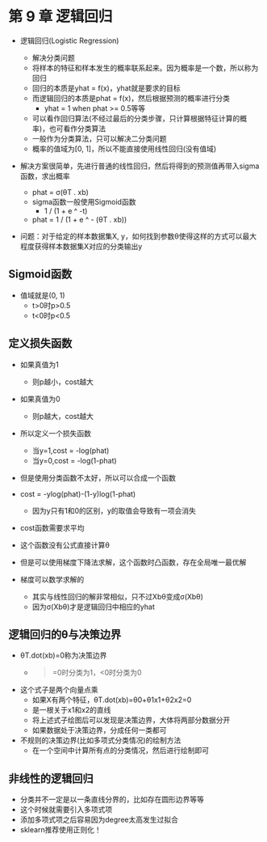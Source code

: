 # 第 9 章 逻辑回归

- 逻辑回归(Logistic Regression)
  - 解决分类问题
  - 将样本的特征和样本发生的概率联系起来。因为概率是一个数，所以称为回归
  - 回归的本质是yhat = f(x)，yhat就是要求的目标
  - 而逻辑回归的本质是phat = f(x)，然后根据预测的概率进行分类
    - yhat = 1 when phat >= 0.5等等
  - 可以看作回归算法(不经过最后的分类步骤，只计算根据特征计算的概率)，也可看作分类算法
  - 一般作为分类算法，只可以解决二分类问题
  - 概率的值域为[0, 1]，所以不能直接使用线性回归(没有值域)

- 解决方案很简单，先进行普通的线性回归，然后将得到的预测值再带入sigma函数，求出概率
  - phat = σ(θT . xb)
  - sigma函数一般使用Sigmoid函数
    - 1 / (1 + e ^ -t)
  - phat = 1 / (1 + e ^ - (θT . xb))
  
- 问题：对于给定的样本数据集X, y，如何找到参数θ使得这样的方式可以最大程度获得样本数据集X对应的分类输出y

## Sigmoid函数

- 值域就是(0, 1)
  - t>0时p>0.5
  - t<0时p<0.5

## 定义损失函数

- 如果真值为1
  - 则p越小，cost越大
- 如果真值为0
  - 则p越大，cost越大
- 所以定义一个损失函数
  - 当y=1,cost = -log(phat)
  - 当y=0,cost = -log(1-phat)

- 但是使用分类函数不太好，所以可以合成一个函数
- cost = -ylog(phat)-(1-y)log(1-phat)
  - 因为y只有1和0的区别，y的取值会导致有一项会消失
- cost函数需要求平均
- 这个函数没有公式直接计算θ
- 但是可以使用梯度下降法求解，这个函数时凸函数，存在全局唯一最优解
- 梯度可以数学求解的 
  - 其实与线性回归的解非常相似，只不过Xbθ变成σ(Xbθ)
  - 因为σ(Xbθ)才是逻辑回归中相应的yhat


## 逻辑回归的θ与决策边界

- θT.dot(xb)=0称为决策边界
  - >=0时分类为1，<0时分类为0
- 这个式子是两个向量点乘
  - 如果X有两个特征，θT.dot(xb)=θ0+θ1x1+θ2x2=0
  - 是一根关于x1和x2的直线
  - 将上述式子绘图后可以发现是决策边界，大体将两部分数据分开
  - 如果数据处于决策边界，分成任何一类都可
- 不规则的决策边界(比如多项式分类情况)的绘制方法
  - 在一个空间中计算所有点的分类情况，然后进行绘制即可


## 非线性的逻辑回归

- 分类并不一定是以一条直线分界的，比如存在圆形边界等等
- 这个时候就需要引入多项式项
- 添加多项式项之后容易因为degree太高发生过拟合
- sklearn推荐使用正则化！